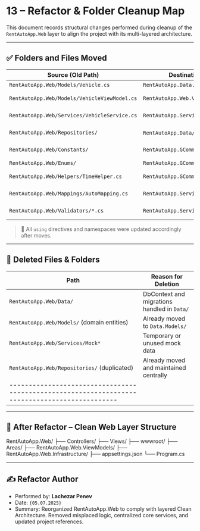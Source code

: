 # 13 – Refactor & Folder Cleanup Map

This document records structural changes performed during cleanup of the `RentAutoApp.Web` layer to align the project with its multi-layered architecture.

---

## ✅ Folders and Files Moved

| Source (Old Path)                            | Destination (New Path)                          | Note                                     |
|----------------------------------------------|--------------------------------------------------|------------------------------------------|
| `RentAutoApp.Web/Models/Vehicle.cs`          | `RentAutoApp.Data.Models/`                      | Domain entity                            |
| `RentAutoApp.Web/Models/VehicleViewModel.cs` | `RentAutoApp.Web.ViewModels/`                   | UI-specific model                        |
| `RentAutoApp.Web/Services/VehicleService.cs` | `RentAutoApp.Services.Core/`                    | Business logic service                   |
| `RentAutoApp.Web/Repositories/`              | `RentAutoApp.Data/` or `Data.Common/`           | EF-related repositories                  |
| `RentAutoApp.Web/Constants/`                 | `RentAutoApp.GCommon/Constants/`                | Shared constants                         |
| `RentAutoApp.Web/Enums/`                     | `RentAutoApp.GCommon/Enums/`                    | Shared enums                             |
| `RentAutoApp.Web/Helpers/TimeHelper.cs`      | `RentAutoApp.GCommon/Helpers/`                  | General-purpose utility                  |
| `RentAutoApp.Web/Mappings/AutoMapping.cs`    | `RentAutoApp.Services.AutoMapping/`             | AutoMapper profiles                      |
| `RentAutoApp.Web/Validators/*.cs`            | `RentAutoApp.Services.Common/Validators/`       | FluentValidation classes                 |

> 🎯 All `using` directives and namespaces were updated accordingly after moves.

---

## 🧹 Deleted Files & Folders

| Path                                        | Reason for Deletion                            |
|---------------------------------------------|------------------------------------------------|
| `RentAutoApp.Web/Data/`                     | DbContext and migrations handled in `Data/`    |
| `RentAutoApp.Web/Models/` (domain entities) | Already moved to `Data.Models/`                |
| `RentAutoApp.Web/Services/Mock*`            | Temporary or unused mock data                  |
| `RentAutoApp.Web/Repositories/` (duplicated)| Already moved and maintained centrally         |
|----------------------------------------------------------------------------------------------|

---

## 🧭 After Refactor – Clean Web Layer Structure

RentAutoApp.Web/ 
├── Controllers/ 
├── Views/ 
├── wwwroot/ 
├── Areas/ 
├── RentAutoApp.Web.ViewModels/ 
├── RentAutoApp.Web.Infrastructure/ 
├── appsettings.json 
└── Program.cs


---

## ✍️ Refactor Author

- Performed by: **Lachezar Penev**
- Date: `{05.07.2025}`
- Summary: Reorganized RentAutoApp.Web to comply with layered Clean Architecture. Removed misplaced logic, centralized core services, and updated project references.


